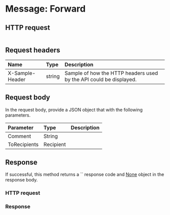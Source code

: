 # Message: Forward


## HTTP request
```http

```
## Request headers
| Name       | Type | Description|
|:-----------|:------|:----------|
| X-Sample-Header  | string  | Sample of how the HTTP headers used by the API could be displayed.|

## Request body
In the request body, provide a JSON object that with the following parameters.

| Parameter	   | Type	|Description|
|:---------------|:--------|:-----------|
|Comment|String||
|ToRecipients|Recipient||

## Response
If successful, this method returns a `` response code and [None](../resources/none.md) object in the response body.
### HTTP request
### Response
